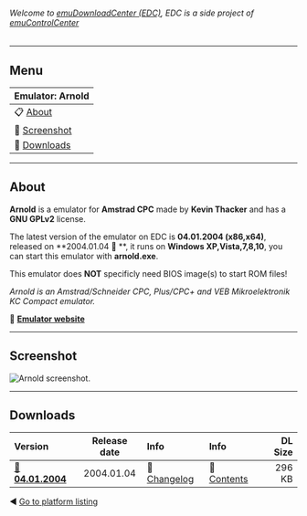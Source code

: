 ###### Welcome to [emuDownloadCenter (EDC)](https://github.com/PhoenixInteractiveNL/emuDownloadCenter/wiki/), EDC is a side project of [emuControlCenter](https://github.com/PhoenixInteractiveNL/emuControlCenter/wiki/)
***
## Menu
| **Emulator: Arnold** |
|:---------|
| :clipboard: [About](#about) |
| :sunrise: [Screenshot](#screenshot) |
| :floppy_disk: [Downloads](#downloads) |
***
## About
**Arnold** is a emulator for **Amstrad CPC** made by **Kevin Thacker** and has a **GNU GPLv2** license.

The latest version of the emulator on EDC is **04.01.2004 (x86,x64)**, released on **2004.01.04 :triangular_flag_on_post: **, it runs on **Windows XP,Vista,7,8,10**, you can start this emulator with **arnold.exe**.

This emulator does **NOT** specificly need BIOS image(s) to start ROM files!

_Arnold is an Amstrad/Schneider CPC, Plus/CPC+ and VEB Mikroelektronik KC Compact emulator._

:link: [**Emulator website**](http://arnold.cpc-live.com/)
***
## Screenshot
![](https://raw.githubusercontent.com/PhoenixInteractiveNL/emuDownloadCenter/master/hooks/arnold/screen.jpg "Arnold screenshot.")
***
## Downloads
| Version  | Release date  | Info       | Info       | DL Size    |
|:---------|:-------------:|:-----------|:-----------|-----------:|
| [:floppy_disk: **04.01.2004**](https://github.com/PhoenixInteractiveNL/edc-repo0002/raw/master/arnold/04.01.2004.7z) | 2004.01.04 | :page_facing_up: [Changelog](https://github.com/PhoenixInteractiveNL/edc-repo0002/blob/master/arnold/04.01.2004_changelog.txt) | :mag_right: [Contents](https://github.com/PhoenixInteractiveNL/edc-repo0002/blob/master/arnold/04.01.2004_contents.txt) | 296 KB |

:arrow_backward: [Go to platform listing](https://github.com/PhoenixInteractiveNL/emuDownloadCenter/wiki/EDC-Platform-List)
